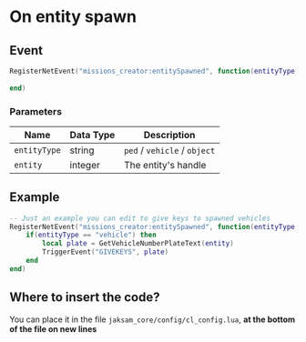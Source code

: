 # On entity spawn

## Event

```lua
RegisterNetEvent("missions_creator:entitySpawned", function(entityType, entity)
    
end)
```

### Parameters

| Name         | Data Type | Description                  |
| ------------ | --------- | ---------------------------- |
| `entityType` | string    | `ped` / `vehicle` / `object` |
| `entity`     | integer   | The entity's handle          |

## Example

```lua
-- Just an example you can edit to give keys to spawned vehicles
RegisterNetEvent("missions_creator:entitySpawned", function(entityType, entity) 
    if(entityType == "vehicle") then
        local plate = GetVehicleNumberPlateText(entity)
        TriggerEvent("GIVEKEYS", plate)
    end
end)
```

## Where to insert the code?

You can place it in the file `jaksam_core/config/cl_config.lua`, **at the bottom of the file on new lines**
